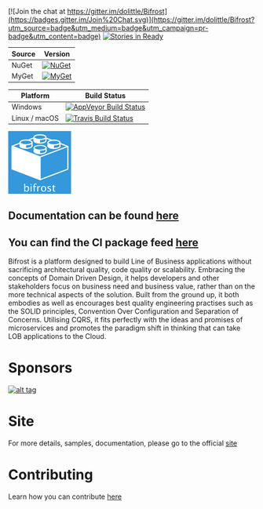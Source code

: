 [![Join the chat at https://gitter.im/dolittle/Bifrost](https://badges.gitter.im/Join%20Chat.svg)](https://gitter.im/dolittle/Bifrost?utm_source=badge&utm_medium=badge&utm_campaign=pr-badge&utm_content=badge)
[![Stories in Ready](https://badge.waffle.io/dolittle/Bifrost.png?label=ready&title=Ready)](http://waffle.io/dolittle/Bifrost)

| Source | Version |
| ------ | ------- |
| NuGet | [![NuGet](https://img.shields.io/nuget/v/Bifrost.svg)](https://www.nuget.org/packages?q=bifrost) |
| MyGet | [![MyGet](https://img.shields.io/myget/bifrost/vpre/Bifrost.svg)](https://www.myget.org/gallery/bifrost)

| Platform | Build Status |
| -------- | ------ |
| Windows | [![AppVeyor Build Status](https://ci.appveyor.com/api/projects/status/93saivbkl94plciv?svg=true)](https://ci.appveyor.com/project/Dolittle/bifrost-7c2cn) | 
| Linux / macOS | [![Travis Build Status](https://travis-ci.org/dolittle/Bifrost.svg?branch=master)](https://travis-ci.org/dolittle/Bifrost) |


![Bifrost Logo](Media/Logo/logo_128x128.png)

## Documentation can be found [here](https://dolittle.github.io/bifrost)

## You can find the CI package feed [here](https://www.myget.org/gallery/bifrost)


Bifrost is a platform designed to build Line of Business applications without sacrificing architectural quality, code quality or scalability. Embracing the concepts of Domain Driven Design, it helps developers and other stakeholders focus on business need and business value, rather than on the more technical aspects of the solution. Built from the ground up, it both embodies as well as encourages best quality engineering practises such as the SOLID principles, Convention Over Configuration and Separation of Concerns. Utilising CQRS, it fits perfectly with the ideas and promises of microservices and promotes the paradigm shift in thinking that can take LOB applications to the Cloud.

# Sponsors

[![alt tag](https://raw.github.com/dolittle/Bifrost-Site/master/Sponsors/NDepend.png)](http://www.ndepend.com)

# Site
For more details, samples, documentation, please go to the official [site](https://dolittle.github.io/bifrost)

# Contributing
Learn how you can contribute [here](https://dolittle.github.io/bifrost/Articles/contributing.html)
